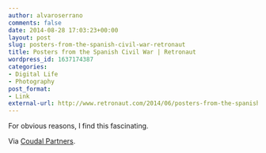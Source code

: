 ```yaml
---
author: alvaroserrano
comments: false
date: 2014-08-28 17:03:23+00:00
layout: post
slug: posters-from-the-spanish-civil-war-retronaut
title: Posters from the Spanish Civil War | Retronaut
wordpress_id: 1637174387
categories:
- Digital Life
- Photography
post_format:
- Link
external-url: http://www.retronaut.com/2014/06/posters-from-the-spanish-civil-war/
---
```


For obvious reasons, I find this fascinating.

Via [Coudal Partners](http://coudal.com/archives/2014/08/spanish_civil_w.php).
